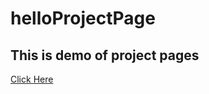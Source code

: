 # helloProjectPage

## This is demo of project pages
[Click Here](https://deepak5j.github.io/helloProjectPage)
